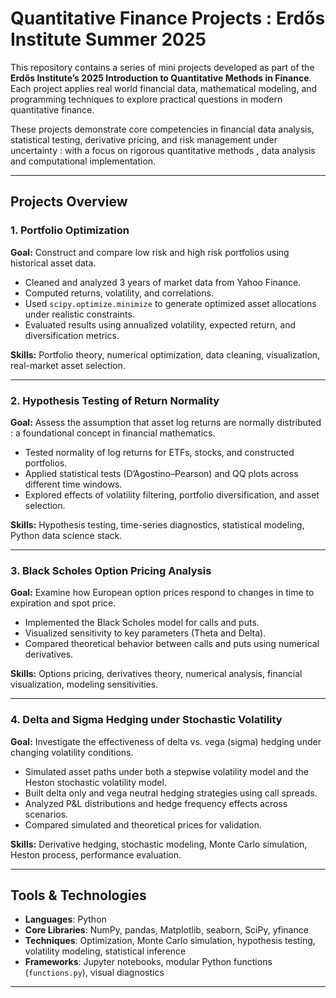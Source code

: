 # Quantitative Finance Projects : Erdős Institute Summer 2025

This repository contains a series of mini projects developed as part of the **Erdős Institute’s 2025 Introduction to Quantitative Methods in Finance**. Each project applies real world financial data, mathematical modeling, and programming techniques to explore practical questions in modern quantitative finance.

These projects demonstrate core competencies in financial data analysis, statistical testing, derivative pricing, and risk management under uncertainty : with a focus on rigorous quantitative methods , data analysis and  computational implementation.

---

## Projects Overview

### 1. Portfolio Optimization  
**Goal:** Construct and compare low risk and high risk portfolios using historical asset data.  
- Cleaned and analyzed 3 years of market data from Yahoo Finance.
- Computed returns, volatility, and correlations.
- Used `scipy.optimize.minimize` to generate optimized asset allocations under realistic constraints.
- Evaluated results using annualized volatility, expected return, and diversification metrics.

**Skills:** Portfolio theory, numerical optimization, data cleaning, visualization, real-market asset selection.

---

### 2. Hypothesis Testing of Return Normality  
**Goal:** Assess the assumption that asset log returns are normally distributed : a foundational concept in financial mathematics.  
- Tested normality of log returns for ETFs, stocks, and constructed portfolios.
- Applied statistical tests (D’Agostino–Pearson) and QQ plots across different time windows.
- Explored effects of volatility filtering, portfolio diversification, and asset selection.

**Skills:** Hypothesis testing, time-series diagnostics, statistical modeling, Python data science stack.

---

### 3. Black Scholes Option Pricing Analysis  
**Goal:** Examine how European option prices respond to changes in time to expiration and spot price.  
- Implemented the Black Scholes model for calls and puts.
- Visualized sensitivity to key parameters (Theta and Delta).
- Compared theoretical behavior between calls and puts using numerical derivatives.

**Skills:** Options pricing, derivatives theory, numerical analysis, financial visualization, modeling sensitivities.

---

### 4. Delta and Sigma Hedging under Stochastic Volatility  
**Goal:** Investigate the effectiveness of delta vs. vega (sigma) hedging under changing volatility conditions.  
- Simulated asset paths under both a stepwise volatility model and the Heston stochastic volatility model.
- Built delta only and vega neutral hedging strategies using call spreads.
- Analyzed P&L distributions and hedge frequency effects across scenarios.
- Compared simulated and theoretical prices for validation.

**Skills:** Derivative hedging, stochastic modeling, Monte Carlo simulation, Heston process, performance evaluation.

---

## Tools & Technologies

- **Languages**: Python
- **Core Libraries**: NumPy, pandas, Matplotlib, seaborn, SciPy, yfinance
- **Techniques**: Optimization, Monte Carlo simulation, hypothesis testing, volatility modeling, statistical inference
- **Frameworks**: Jupyter notebooks, modular Python functions (`functions.py`), visual diagnostics

---


